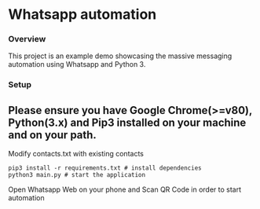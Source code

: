 # Whatsapp automation

### Overview
This project is an example demo showcasing the massive messaging automation using Whatsapp and Python 3.

### Setup
Please ensure you have Google Chrome(>=v80), Python(3.x) and Pip3 installed on your machine and on your path.
-----------

Modify contacts.txt with existing contacts
```
pip3 install -r requirements.txt # install dependencies
python3 main.py # start the application
```
Open Whatsapp Web on your phone and Scan QR Code in order to start automation
